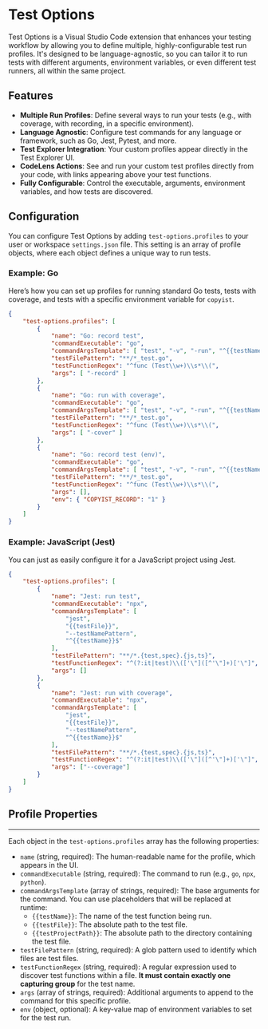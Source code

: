 # Test Options

Test Options is a Visual Studio Code extension that enhances your testing workflow by allowing you to define multiple, highly-configurable test run profiles. It's designed to be language-agnostic, so you can tailor it to run tests with different arguments, environment variables, or even different test runners, all within the same project.

## Features

- **Multiple Run Profiles**: Define several ways to run your tests (e.g., with coverage, with recording, in a specific environment).
- **Language Agnostic**: Configure test commands for any language or framework, such as Go, Jest, Pytest, and more.
- **Test Explorer Integration**: Your custom profiles appear directly in the Test Explorer UI.
- **CodeLens Actions**: See and run your custom test profiles directly from your code, with links appearing above your test functions.
- **Fully Configurable**: Control the executable, arguments, environment variables, and how tests are discovered.

## Configuration

You can configure Test Options by adding `test-options.profiles` to your user or workspace `settings.json` file. This setting is an array of profile objects, where each object defines a unique way to run tests.

### Example: Go

Here’s how you can set up profiles for running standard Go tests, tests with coverage, and tests with a specific environment variable for `copyist`.

```json
{
    "test-options.profiles": [
        {
            "name": "Go: record test",
            "commandExecutable": "go",
            "commandArgsTemplate": [ "test", "-v", "-run", "^{{testName}}$" ],
            "testFilePattern": "**/*_test.go",
            "testFunctionRegex": "^func (Test\\w+)\\s*\\(",
            "args": [ "-record" ]
        },
        {
            "name": "Go: run with coverage",
            "commandExecutable": "go",
            "commandArgsTemplate": [ "test", "-v", "-run", "^{{testName}}$" ],
            "testFilePattern": "**/*_test.go",
            "testFunctionRegex": "^func (Test\\w+)\\s*\\(",
            "args": [ "-cover" ]
        },
        {
            "name": "Go: record test (env)",
            "commandExecutable": "go",
            "commandArgsTemplate": [ "test", "-v", "-run", "^{{testName}}$" ],
            "testFilePattern": "**/*_test.go",
            "testFunctionRegex": "^func (Test\\w+)\\s*\\(",
            "args": [],
            "env": { "COPYIST_RECORD": "1" }
        }
    ]
}
```

### Example: JavaScript (Jest)

You can just as easily configure it for a JavaScript project using Jest.

```json
{
    "test-options.profiles": [
        {
            "name": "Jest: run test",
            "commandExecutable": "npx",
            "commandArgsTemplate": [
                "jest",
                "{{testFile}}",
                "--testNamePattern",
                "^{{testName}}$"
            ],
            "testFilePattern": "**/*.{test,spec}.{js,ts}",
            "testFunctionRegex": "^(?:it|test)\\(['\"]([^'\"]+)['\"]",
            "args": []
        },
        {
            "name": "Jest: run with coverage",
            "commandExecutable": "npx",
            "commandArgsTemplate": [
                "jest",
                "{{testFile}}",
                "--testNamePattern",
                "^{{testName}}$"
            ],
            "testFilePattern": "**/*.{test,spec}.{js,ts}",
            "testFunctionRegex": "^(?:it|test)\\(['\"]([^'\"]+)['\"]",
            "args": ["--coverage"]
        }
    ]
}
```

## Profile Properties

----
Each object in the `test-options.profiles` array has the following properties:
* `name` (string, required): The human-readable name for the profile, which appears in the UI.
* `commandExecutable` (string, required): The command to run (e.g., `go`, `npx`, `python`).
* `commandArgsTemplate` (array of strings, required): The base arguments for the command. You can use placeholders that will be replaced at runtime:
    - `{{testName}}`: The name of the test function being run.
    - `{{testFile}}`: The absolute path to the test file.
    - `{{testProjectPath}}`: The absolute path to the directory containing the test file.
* `testFilePattern` (string, required): A glob pattern used to identify which files are test files.
* `testFunctionRegex` (string, required): A regular expression used to discover test functions within a file. **It must contain exactly one capturing group** for the test name.
* `args` (array of strings, required): Additional arguments to append to the command for this specific profile.
* `env` (object, optional): A key-value map of environment variables to set for the test run.


